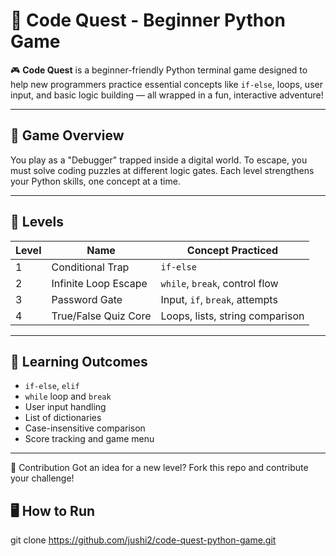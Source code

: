 # 🧠 Code Quest - Beginner Python Game

🎮 **Code Quest** is a beginner-friendly Python terminal game designed to help new programmers practice essential concepts like `if-else`, loops, user input, and basic logic building — all wrapped in a fun, interactive adventure!

---

## 🚀 Game Overview

You play as a "Debugger" trapped inside a digital world. To escape, you must solve coding puzzles at different logic gates. Each level strengthens your Python skills, one concept at a time.

---

## 🧩 Levels

| Level | Name                  | Concept Practiced             |
|-------|-----------------------|-------------------------------|
| 1     | Conditional Trap       | `if-else`                     |
| 2     | Infinite Loop Escape   | `while`, `break`, control flow|
| 3     | Password Gate          | Input, `if`, `break`, attempts|
| 4     | True/False Quiz Core   | Loops, lists, string comparison|

---

## 🎯 Learning Outcomes

- `if-else`, `elif`
- `while` loop and `break`
- User input handling
- List of dictionaries
- Case-insensitive comparison
- Score tracking and game menu

---

📢 Contribution
Got an idea for a new level? Fork this repo and contribute your challenge!

## 🖥️ How to Run

git clone https://github.com/jushi2/code-quest-python-game.git
